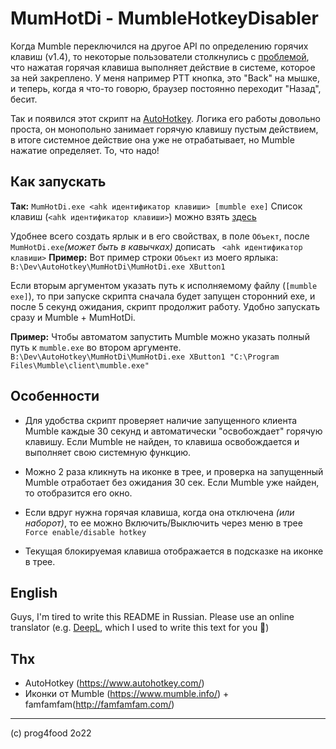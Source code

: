 # MumHotDi - MumbleHotkeyDisabler
Когда Mumble переключился на другое API по определению горячих клавиш (v1.4), то некоторые пользователи столкнулись с [проблемой](https://github.com/mumble-voip/mumble/issues/5472), что нажатая горячая клавиша выполняет действие в системе, которое за ней закреплено.
У меня например PTT кнопка, это "Back" на мышке, и теперь, когда я что-то говорю, браузер постоянно переходит "Назад", бесит.

Так и появился этот скрипт на [AutoHotkey](https://github.com/AutoHotkey/AutoHotkey).
Логика его работы довольно проста, он монопольно занимает горячую клавишу пустым действием, в итоге системное действие она уже не отрабатывает, но Mumble нажатие определяет. То, что надо!

## Как запускать
**Так:**
`MumHotDi.exe <ahk идентификатор клавиши> [mumble exe]`
Список клавиш (`<ahk идентификатор клавиши>`) можно взять [здесь](https://www.autohotkey.com/docs/KeyList.htm)

Удобнее всего создать ярлык и в  его свойствах, в поле `Объект`, после `MumHotDi.exe`*(может быть в кавычках)* дописать ` <ahk идентификатор клавиши>` 
**Пример:**
Вот пример строки `Объект` из моего ярлыка:
`B:\Dev\AutoHotkey\MumHotDi\MumHotDi.exe XButton1` 

Если вторым аргументом указать путь к исполняемому файлу (`[mumble exe]`), то при запуске скрипта сначала будет запущен сторонний exe, и после 5 секунд ожидания, скрипт продолжит работу. Удобно запускать сразу и Mumble + MumHotDi.

**Пример:**
Чтобы автоматом запустить Mumble можно указать полный путь к `mumble.exe` во втором аргументе.
`B:\Dev\AutoHotkey\MumHotDi\MumHotDi.exe XButton1 "C:\Program Files\Mumble\client\mumble.exe"`

## Особенности
* Для удобства скрипт проверяет наличие запущенного клиента Mumble каждые 30 секунд и автоматически "освобождает" горячую клавишу. 
  Если Mumble не найден, то клавиша освобождается и выполняет свою системную функцию.

* Можно 2 раза кликнуть на иконке в трее, и проверка на запущенный Mumble отработает без ожидания 30 сек.
  Если Mumble уже найден, то отобразится его окно. 

* Если вдруг нужна горячая клавиша, когда она отключена *(или наборот)*, то ее можно Включить/Выключить через меню в трее `Force enable/disable hotkey`

* Текущая блокируемая клавиша отображается в подсказке на иконке в трее.

## English
Guys, I'm tired to write this README in Russian. Please use an online translator (e.g. [DeepL](https://www.deepl.com/translator), which I used to write this text for you 🙂)

## Thx
* AutoHotkey (https://www.autohotkey.com/)
* Иконки от Mumble (https://www.mumble.info/) + famfamfam(http://famfamfam.com/)

---
(с) prog4food 2o22